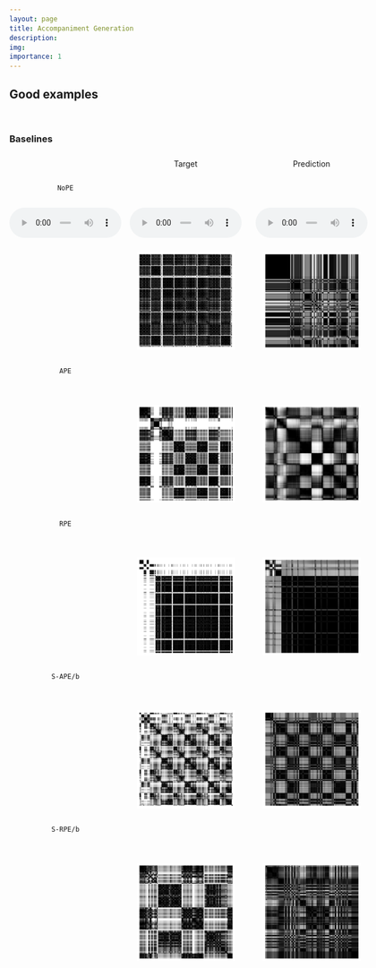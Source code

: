 ```yaml
---
layout: page
title: Accompaniment Generation
description:
img:
importance: 1
---
```


## Good examples

<br>

### Baselines

<div style="display: grid;grid-template-columns: 200px 1fr 1fr;grid-gap: 5px;width: 100%;place-items: center">
    <!-- HEADER -->
    <div style="margin: 10px">
    </div>
    <div style="margin: 10px;width: 200px;text-align: center">
    Target
    </div>
    <div style="margin: 10px;width: 200px;text-align: center">
    Prediction
    </div>
    <!-- NoPE -->
    <div style="margin: 10px;text-align: center;height: 20px">
     <code>NoPE</code>
    </div>
    <div style="margin: 10px;text-align: center;height: 20px">
    </div>
    <div style="margin: 10px;text-align: center;height: 20px">
    </div>
    <audio controls src="/assets/projects/structurepe/acc_gen/good/nope/1-melody_bridge.wav" style="width:200px; margin:10px">
    </audio>
    <audio controls src="/assets/projects/structurepe/acc_gen/good/nope/1-tgt.wav" style="width:200px; margin:10px">
    </audio>
    <audio controls src="/assets/projects/structurepe/acc_gen/good/nope/1-pred.wav" style="width:200px; margin:10px">
    </audio>
    <div style="margin: 10px">
    </div>
    <div style="margin: 10px">
    <img src="/assets/projects/structurepe/acc_gen/good/nope/1_tgt.png" style="width:175px;height:175px;">
    </div>
    <div style="margin: 10px">
    <img src="/assets/projects/structurepe/acc_gen/good/nope/1_pred.png" style="width:175px;height:175px;">
    </div>
    <!-- APE -->
    <div style="margin: 10px;text-align: center;height: 20px">
     <code>APE</code>
    </div>
    <div style="margin: 10px;text-align: center;height: 20px">
    </div>
    <div style="margin: 10px;text-align: center;height: 20px">
    </div>
    <div style="margin: 10px">
     <midi-player
     style="width: 200px"
     src="/assets/projects/structurepe/acc_gen/good/ape/6-melody_bridge.mid"
     sound-font visualizer="#myPianoRollVisualizer">
     </midi-player>
    </div>
    <div style="margin: 10px">
     <midi-player
     style="width: 200px"
     src="/assets/projects/structurepe/acc_gen/good/ape/6-tgt.mid"
     sound-font visualizer="#myPianoRollVisualizer">
     </midi-player>
    </div>
    <div style="margin: 10px">
     <midi-player
     style="width: 200px"
     src="/assets/projects/structurepe/acc_gen/good/ape/6-pred.mid"
     sound-font visualizer="#myPianoRollVisualizer">
     </midi-player>
    </div>
    <div style="margin: 10px">
    </div>
    <div style="margin: 10px">
    <img src="/assets/projects/structurepe/acc_gen/good/ape/6_tgt.png" style="width:175px;height:175px;">
    </div>
    <div style="margin: 10px">
    <img src="/assets/projects/structurepe/acc_gen/good/ape/6_pred.png" style="width:175px;height:175px;">
    </div>
    <!-- RPE -->
    <div style="margin: 10px;text-align: center;height: 20px">
     <code>RPE</code>
    </div>
    <div style="margin: 10px;text-align: center;height: 20px">
    </div>
    <div style="margin: 10px;text-align: center;height: 20px">
    </div>
    <div style="margin: 10px">
     <midi-player
     style="width: 200px"
     src="/assets/projects/structurepe/acc_gen/good/rpe/1-melody_bridge.mid"
     sound-font visualizer="#myPianoRollVisualizer">
     </midi-player>
    </div>
    <div style="margin: 10px">
     <midi-player
     style="width: 200px"
     src="/assets/projects/structurepe/acc_gen/good/rpe/1-tgt.mid"
     sound-font visualizer="#myPianoRollVisualizer">
     </midi-player>
    </div>
    <div style="margin: 10px">
     <midi-player
     style="width: 200px"
     src="/assets/projects/structurepe/acc_gen/good/rpe/1-pred.mid"
     sound-font visualizer="#myPianoRollVisualizer">
     </midi-player>
    </div>
    <div style="margin: 10px">
    </div>
    <div style="margin: 10px">
    <img src="/assets/projects/structurepe/acc_gen/good/rpe/1_tgt.png" style="width:175px;height:175px;">
    </div>
    <div style="margin: 10px">
    <img src="/assets/projects/structurepe/acc_gen/good/rpe/1_pred.png" style="width:175px;height:175px;">
    </div>
    <!-- S-APE/b -->
    <div style="margin: 10px;text-align: center;height: 20px">
     <code>S-APE/b</code>
    </div>
    <div style="margin: 10px;text-align: center;height: 20px">
    </div>
    <div style="margin: 10px;text-align: center;height: 20px">
    </div>
    <div style="margin: 10px">
     <midi-player
     style="width: 200px"
     src="/assets/projects/structurepe/acc_gen/good/sape_b/13-melody_bridge.mid"
     sound-font visualizer="#myPianoRollVisualizer">
     </midi-player>
    </div>
    <div style="margin: 10px">
     <midi-player
     style="width: 200px"
     src="/assets/projects/structurepe/acc_gen/good/sape_b/13-tgt.mid"
     sound-font visualizer="#myPianoRollVisualizer">
     </midi-player>
    </div>
    <div style="margin: 10px">
     <midi-player
     style="width: 200px"
     src="/assets/projects/structurepe/acc_gen/good/sape_b/13-pred.mid"
     sound-font visualizer="#myPianoRollVisualizer">
     </midi-player>
    </div>
    <div style="margin: 10px">
    </div>
    <div style="margin: 10px">
    <img src="/assets/projects/structurepe/acc_gen/good/sape_b/13_tgt.png" style="width:175px;height:175px;">
    </div>
    <div style="margin: 10px">
    <img src="/assets/projects/structurepe/acc_gen/good/sape_b/13_pred.png" style="width:175px;height:175px;">
    </div>
    <!-- S-RPE/b -->
    <div style="margin: 10px;text-align: center;height: 20px">
     <code>S-RPE/b</code>
    </div>
    <div style="margin: 10px;text-align: center;height: 20px">
    </div>
    <div style="margin: 10px;text-align: center;height: 20px">
    </div>
    <div style="margin: 10px">
     <midi-player
     style="width: 200px"
     src="/assets/projects/structurepe/acc_gen/good/srpe_b/5-melody_bridge.mid"
     sound-font visualizer="#myPianoRollVisualizer">
     </midi-player>
    </div>
    <div style="margin: 10px">
     <midi-player
     style="width: 200px"
     src="/assets/projects/structurepe/acc_gen/good/srpe_b/5-tgt.mid"
     sound-font visualizer="#myPianoRollVisualizer">
     </midi-player>
    </div>
    <div style="margin: 10px">
     <midi-player
     style="width: 200px"
     src="/assets/projects/structurepe/acc_gen/good/srpe_b/5-pred.mid"
     sound-font visualizer="#myPianoRollVisualizer">
     </midi-player>
    </div>
    <div style="margin: 10px">
    </div>
    <div style="margin: 10px">
    <img src="/assets/projects/structurepe/acc_gen/good/srpe_b/5_tgt.png" style="width:175px;height:175px;">
    </div>
    <div style="margin: 10px">
    <img src="/assets/projects/structurepe/acc_gen/good/srpe_b/5_pred.png" style="width:175px;height:175px;">
    </div>
</div>